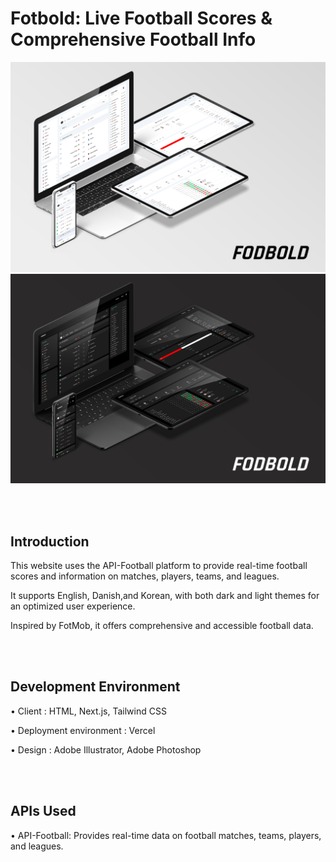 # Fotbold: Live Football Scores & Comprehensive Football Info

![WEBSITE](./public/fotbold_mockup.jpg)
![WEBSITE](./public/fotbold_mockup_dark.jpg)

<!-- • [Visit the website here](https://junbeomwoo.vercel.app/en) -->

<br /> <br />
## Introduction
This website uses the API-Football platform to provide real-time football scores and information on matches, players, teams, and leagues.

It supports English, Danish,and Korean, with both dark and light themes for an optimized user experience. 

Inspired by FotMob, it offers comprehensive and accessible football data.

<br /> <br />
## Development Environment
• Client : HTML, Next.js, Tailwind CSS

• Deployment environment : Vercel

• Design : Adobe Illustrator, Adobe Photoshop
<!-- <br /> <br />
## Project structure  
```
``` -->

<br /> <br />
## APIs Used  
• API-Football: Provides real-time data on football matches, teams, players, and leagues.  
